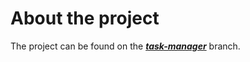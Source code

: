 # About the project

The project can be found on the [**_task-manager_**](https://github.com/Kairu009/Task-Management/tree/task-manager) branch.
